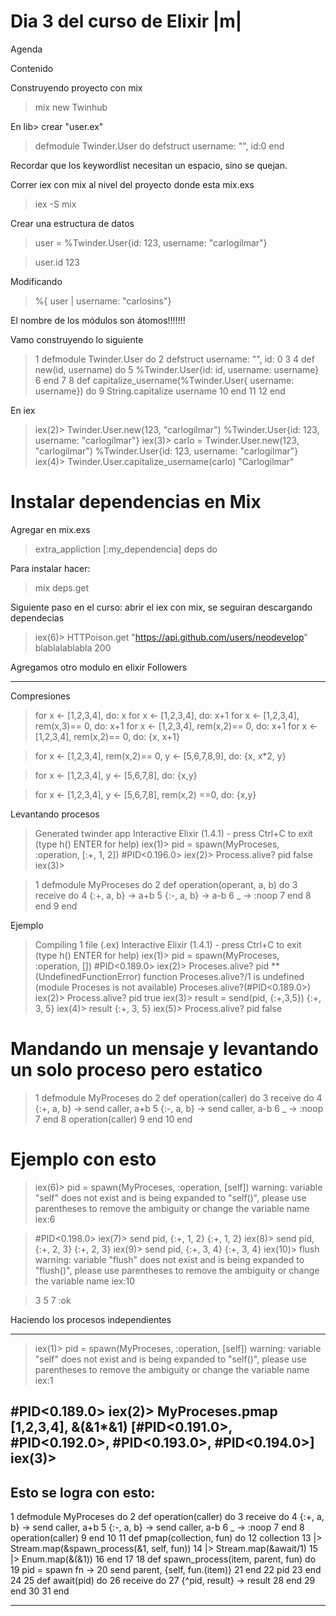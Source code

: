 # Dia 3 del curso de Elixir |m|

Agenda

Contenido

Construyendo proyecto con mix

> mix new Twinhub

En lib> crear "user.ex"

> defmodule Twinder.User do
> defstruct username: "", id:0
> end

Recordar que los keywordlist necesitan un espacio, sino se quejan.

Correr iex con mix al nivel del proyecto donde esta mix.exs

> iex -S mix

Crear una estructura de datos

> user = %Twinder.User{id: 123, username: "carlogilmar"}

> user.id
> 123

Modificando

> %{ user | username: "carlosins"}

El nombre de los módulos son átomos!!!!!!!

Vamo construyendo lo siguiente

>  1 defmodule Twinder.User do
>  2   defstruct username: "", id: 0
>  3
>  4   def new(id, username) do
>  5     %Twinder.User{id: id, username: username}
>  6   end
>  7
>  8   def capitalize_username(%Twinder.User{ username: username}) do
>  9     String.capitalize username
> 10   end
> 11
> 12 end

En iex

> iex(2)> Twinder.User.new(123, "carlogilmar")
> %Twinder.User{id: 123, username: "carlogilmar"}
> iex(3)> carlo = Twinder.User.new(123, "carlogilmar")
> %Twinder.User{id: 123, username: "carlogilmar"}
> iex(4)> Twinder.User.capitalize_username(carlo)
> "Carlogilmar"

# Instalar dependencias en Mix

Agregar en mix.exs

> extra_appliction [:my_dependencia]
> deps do

Para instalar hacer:

> mix deps.get

Siguiente paso en el curso: abrir el iex con mix, se seguiran descargando dependecias

> iex(6)> HTTPoison.get "https://api.github.com/users/neodevelop"
> blablalablabla 200

Agregamos otro modulo en elixir Followers

---

Compresiones

> for x <- [1,2,3,4], do: x
> for x <- [1,2,3,4], do: x+1
> for x <- [1,2,3,4], rem(x,3)== 0, do: x+1
> for x <- [1,2,3,4], rem(x,2)== 0, do: x+1
> for x <- [1,2,3,4], rem(x,2)== 0, do: {x, x+1}

> for x <- [1,2,3,4], rem(x,2)== 0, y <- [5,6,7,8,9], do: {x, x*2, y}

> for x <- [1,2,3,4], y <- [5,6,7,8], do: {x,y}

> for x <- [1,2,3,4], y <- [5,6,7,8], rem(x,2) ==0, do: {x,y}


Levantando procesos

> Generated twinder app
> Interactive Elixir (1.4.1) - press Ctrl+C to exit (type h() ENTER for help)
> iex(1)> pid = spawn(MyProceses, :operation, [:+, 1, 2])
> #PID<0.196.0>
> iex(2)> Process.alive? pid
> false
> iex(3)>

>  1 defmodule MyProceses do
>  2   def operation(operant, a, b) do
>  3     receive do
>  4       {:+, a, b} -> a+b
>  5       {:-, a, b} -> a-b
>  6       _ -> :noop
>  7     end
>  8   end
>  9 end

Ejemplo

> Compiling 1 file (.ex)
> Interactive Elixir (1.4.1) - press Ctrl+C to exit (type h() ENTER for help)
> iex(1)> pid = spawn(MyProceses, :operation, [])
> #PID<0.189.0>
> iex(2)> Proceses.alive? pid
> ** (UndefinedFunctionError) function Proceses.alive?/1 is undefined (module Proceses is not available)
>    Proceses.alive?(#PID<0.189.0>)
> iex(2)> Process.alive? pid
> true
> iex(3)> result = send(pid, {:+,3,5})
> {:+, 3, 5}
> iex(4)> result
> {:+, 3, 5}
> iex(5)> Process.alive? pid
> false

# Mandando un mensaje y levantando un solo proceso pero estatico

>  1 defmodule MyProceses do
>  2   def operation(caller) do
>  3     receive do
>  4       {:+, a, b} -> send caller, a+b
>  5       {:-, a, b} -> send caller, a-b
>  6       _ -> :noop
>  7     end
>  8     operation(caller)
>  9   end
> 10 end


# Ejemplo con esto

> iex(6)> pid = spawn(MyProceses, :operation, [self])
> warning: variable "self" does not exist and is being expanded to "self()", please use parentheses to remove the ambiguity or change the variable name
>   iex:6

> #PID<0.198.0>
> iex(7)> send pid, {:+, 1, 2}
> {:+, 1, 2}
> iex(8)> send pid, {:+, 2, 3}
> {:+, 2, 3}
> iex(9)> send pid, {:+, 3, 4}
> {:+, 3, 4}
> iex(10)> flush
> warning: variable "flush" does not exist and is being expanded to "flush()", please use parentheses to remove the ambiguity or change the variable name
>   iex:10

> 3
> 5
> 7
> :ok


Haciendo los procesos independientes

---
> iex(1)> pid = spawn(MyProceses, :operation, [self])
> warning: variable "self" does not exist and is being expanded to "self()", please use parentheses to remove the ambiguity or change the variable name
>  iex:1

#PID<0.189.0>
iex(2)> MyProceses.pmap [1,2,3,4], &(&1*&1)
[#PID<0.191.0>, #PID<0.192.0>, #PID<0.193.0>, #PID<0.194.0>]
iex(3)>
---

Esto se logra con esto:
---

  1 defmodule MyProceses do
  2   def operation(caller) do
  3     receive do
  4       {:+, a, b} -> send caller, a+b
  5       {:-, a, b} -> send caller, a-b
  6       _ -> :noop
  7     end
  8     operation(caller)
  9   end
 10
 11   def pmap(collection, fun) do
 12     collection
 13     |> Stream.map(&spawn_process(&1, self, fun))
 14     |> Stream.map(&await/1)
 15     |> Enum.map(&(&1))
 16   end
 17
 18   def spawn_process(item, parent, fun) do
 19     pid = spawn fn ->
 20       send parent, {self, fun.(item)}
 21     end
 22     pid
 23   end
 24
 25   def await(pid) do
 26     receive do
 27       {^pid, result} -> result
 28     end
 29   end
 30
 31 end


---
